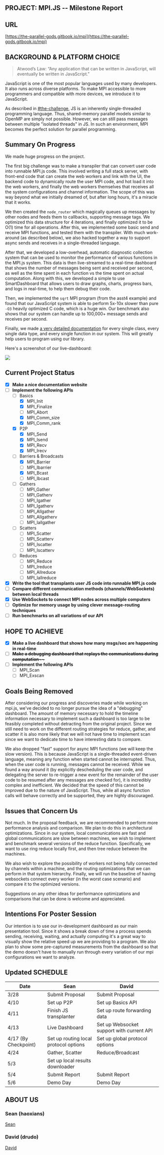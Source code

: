 ## PROJECT: MPI.JS -- Milestone Report

## **URL**

[https://the-parallel-gods.gitbook.io/mpi](https://the-parallel-gods.gitbook.io/mpi)


## BACKGROUND & PLATFORM CHOICE

> Atwood’s Law: “Any application that can be written in JavaScript, will eventually be written in JavaScript.”

JavaScript is one of the most popular languages used by many developers. It also runs across diverse platforms. To make MPI accessible to more programmers and compatible with more devices, we introduce it to JavaScript.

As described in [#the-challenge](proposal.md#the-challenge "mention"), JS is an inherently single-threaded programming language. Thus, shared-memory parallel models similar to OpenMP are simply not possible. However, we can still pass messages between multiple "isolated threads" in JS. In such an environment, MPI becomes the perfect solution for parallel programming.

## Summary On Progress

We made huge progress on the project. 

The first big challenge was to make a transpiler that can convert user code into runnable MPI.js code. This involved writing a full stack server, with front-end code that can create the web workers and link with the UI, the backend code to dynamically route the user MPI code, and hot load it into the web workers, and finally the web workers themselves that receives all the system configurations and channel information. The scope of this was way beyond what we initially dreamed of, but after long hours, it's a miracle that it works.

We then created the `node_router` which magically queues up messages by other nodes and feeds them to callbacks, supporting message tags. We optimized this data structure for 4 iterations, and finally optimized it to be O(1) time for all operations. After this, we implemented some basic send and receive MPI functions, and tested them with the transpiler. With much work-around (as described below), we also hacked together a way to support async sends and receives in a single-threaded language.

After that, we developed a low-overhead, automatic diagnostic collection system that can be used to monitor the performance of various functions in the MPI.js system. This data is then live-streamed to a real-time dashboard that shows the number of messages being sent and received per second, as well as the time spent in each function vs the time spent on actual computation. Along with this, we developed a simple to use SmartDashboard that allows users to draw graphs, charts, progress bars, and logs in real-time, to help them debug their code.

Then, we implemented the `sqrt` MPI program (from the asst4 example) and found that our JavaScript system is able to perform 5x-10x slower than pure `-O3` heavily optimized C code, which is a huge win. Our benchmark also shows that our system can handle up to 100,000+ message sends and receives per second.

Finally, we made [a very detailed documentation](docs.md) for every single class, every single data type, and every single function in our system. This will greatly help users to program using our library.

Here's a screenshot of our live-dashboard:

![](./images/milestone-dashboard.png)


## Current Project Status

* [x] **Make a nice documentation website**
* [ ] **Implement the following APIs**
  * [ ] Basics
    * [x] MPI\_Init
    * [x] MPI\_Finalize
    * [ ] MPI\_Abort
    * [x] MPI\_Comm\_size
    * [x] MPI\_Comm\_rank
  * [x] P2P
    * [x] MPI\_Send
    * [x] MPI\_Isend
    * [x] MPI\_Recv
    * [x] MPI\_Irecv
  * [ ] Barriers & Broadcasts
    * [x] MPI\_Barrier
    * [ ] MPI\_Ibarrier
    * [x] MPI\_Bcast
    * [ ] MPI\_Ibcast
  * [ ] Gathers
    * [ ] MPI\_Gather
    * [ ] MPI\_Gatherv
    * [ ] MPI\_Igather
    * [ ] MPI\_Igatherv
    * [ ] MPI\_Allgather
    * [ ] MPI\_Allgatherv
    * [ ] MPI\_Iallgather
  * [ ] Scatters
    * [ ] MPI\_Scatter
    * [ ] MPI\_Scatterv
    * [ ] MPI\_Iscatter
    * [ ] MPI\_Iscatterv
  * [ ] Reduces
    * [ ] MPI\_Reduce
    * [ ] MPI\_Ireduce
    * [ ] MPI\_Allreduce
    * [ ] MPI\_Iallreduce
* [x] **Write the tool that transplants user JS code into runnable MPI.js code**
* [ ] **Compare different communication methods (channels/WebSockets) between local threads**
* [x] **Use WebSockets to connect MPI nodes across multiple computers**
* [ ] **Optimize for memory usage by using clever message-routing techniques**
* [ ] **Run benchmarks on all variations of our API**

## HOPE TO ACHIEVE

* [x] **Make a live dashboard that shows how many msgs/sec are happening in real-time**
* [ ] **<strike>Make a debugging dashboard that replays the communications during computation~~</strike>**
* [ ] **Implement the following APIs**
  * [ ] MPI\_Scan
  * [ ] MPI\_Exscan

## Goals Being Removed

After considering our progress and discoveries made while working on mpi.js, we've decided to no longer pursue the idea of a "debugging" dashboard. The amount of memory necessary to hold the timeline information necessary to implement such a dashboard is too large to be feasibly completed without detracting from the original project. Since we still need to work on the different routing strategies for reduce, gather, and scatter it is also more likely that we will not have time to implement scan since we want to dedicate time to have interesting data to compare. 

We also dropped "fast" support for async MPI functions (we will keep the slow version). This is because JavaScript is a single-threaded event-driven language, meaning any function when started cannot be interrupted. Thus, when the user code is running, messages cannot be received. While we found a way around it (by explicitly descheduling the user code, and delegating the server to re-trigger a new event for the remainder of the user code to be resumed after any messages are checked for), it is incredibly complex and inefficient. We decided that the speed of this cannot be improved due to the nature of JavaScript. Thus, while all async function calls will behave correctly and be supported, they are highly discouraged.

## Issues that Concern Us

Not much. In the proposal feedback, we are recommended to perform more performance analysis and comparison. We plan to do this in architectural optimizations. Since in our system, local communications are fast and global communications are slow between machines, we wish to implement and benchmark several versions of the reduce function. Specifically, we want to use ring reduce locally first, and then tree reduce between the machines. 

We also wish to explore the possibility of workers not being fully connected by channels within a machine, and the routing optimizations that we can perform in that system hierarchy. Finally, we will run the baseline of having websockets connect every worker (in the worst case scenario) and compare it to the optimized versions.

Suggestions on any other ideas for performance optimizations and comparisons that can be done is welcome and appreciated.


## Intentions For Poster Session

Our intention is to use our in-development dashboard as our main presentation tool. Since it shows a break down of time a process spends sending, receiving, waiting, and actually computing it's a great way to visually show the relative speed up we are providing to a program. We also plan to show some pre-captured measurements from the dashboard so that the demo doesn't have to manually run through every variation of our mpi configurations we want to analyze.


## Updated SCHEDULE

| Date                 | Sean                                  | David                                     |
| -------------------- | ------------------------------------- | ----------------------------------------- |
| 3/28                 | Submit Proposal                       | Submit Proposal                           |
| 4/10                 | Set up P2P                            | Set up Basics API                         |
| 4/11                 | Finish JS transplanter                | Set up route forwarding data              |
| 4/13                 | Live Dashboard                        | Set up Websocket support with current API |
| 4/17 (By Checkpoint) | Set up routing local protocol options | Set up global protocol options            |
| 4/24                 | Gather, Scatter                       | Reduce/Broadcast                          |
| 5/3                  | Set up local results downloader       |                                           |
| 5/4                  | Submit Report                         | Submit Report                             |
| 5/6                  | Demo Day                              | Demo Day                                  |

## ABOUT US

### Sean (haoxians)

[Sean](https://github.com/SeanSun6814)


### David (drudo)

[David](https://github.com/1CoolDavid)
